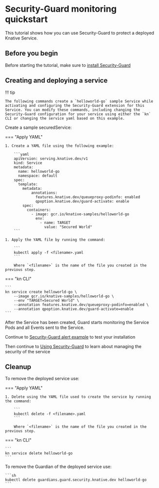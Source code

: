# Security-Guard monitoring quickstart

This tutorial shows how you can use Security-Guard to protect a deployed Knative Service.

## Before you begin

Before starting the tutorial, make sure to [install Security-Guard](./security-guard-install.md)

## Creating and deploying a service

!!! tip

    The following commands create a `helloworld-go` sample Service while activating and configuring the Security-Guard extension for this Service. You can modify these commands, including changing the Security-Guard configuration for your service using either the `kn` CLI or changing the service yaml based on this example.

Create a sample securedService:

=== "Apply YAML"

    1. Create a YAML file using the following example:

        ```yaml
        apiVersion: serving.knative.dev/v1
        kind: Service
        metadata:
          name: helloworld-go
          namespace: default
        spec:
          template:
            metadata:
                annotations:
                  features.knative.dev/queueproxy-podinfo: enabled
                  qpoption.knative.dev/guard-activate: enable
            spec:
              containers:
                - image: gcr.io/knative-samples/helloworld-go
                  env:
                    - name: TARGET
                      value: "Secured World"
        ```

    1. Apply the YAML file by running the command:

        ```
        kubectl apply -f <filename>.yaml
        ```

        Where `<filename>` is the name of the file you created in the previous step.

=== "kn CLI"

    ```
    kn service create helloworld-go \
        --image gcr.io/knative-samples/helloworld-go \
        --env "TARGET=Secured World" \
        --annotation features.knative.dev/queueproxy-podinfo=enabled \
        --annotation qpoption.knative.dev/guard-activate=enable
    ```

After the Service has been created, Guard starts monitoring the Service Pods and all Events sent to the Service.

Continue to [Security-Guard alert example](./security-guard-example-alerts.md) to test your installation

Then continue to [Using Security-Guard](./security-guard-using.md) to learn about managing the security of the service

## Cleanup

To remove the deployed service use:

=== "Apply YAML"

    1. Delete using the YAML file used to create the service by running the command:

        ```
        kubectl delete -f <filename>.yaml
        ```

        Where `<filename>` is the name of the file you created in the previous step.

=== "kn CLI"

    ```
    kn service delete helloworld-go
    ```

To remove the Guardian of the deployed service use:

    ```sh
    kubectl delete guardians.guard.security.knative.dev helloworld-go
    ```
